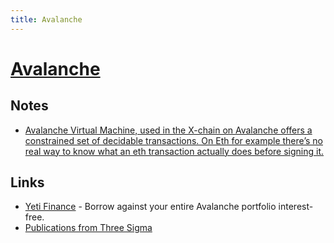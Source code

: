 ```yaml
---
title: Avalanche
---
```


# [Avalanche](https://www.avax.network/)

## Notes

- [Avalanche Virtual Machine, used in the X-chain on Avalanche offers a constrained set of decidable transactions. On Eth for example there’s no real way to know what an eth transaction actually does before signing it.](https://twitter.com/el33th4xor/status/1518968127937290240)

## Links

- [Yeti Finance](https://yetifinance.co/) - Borrow against your entire Avalanche portfolio interest-free.
- [Publications from Three Sigma](https://github.com/threesigmaxyz/publications)
